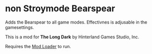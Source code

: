 # non Stroymode Bearspear

Adds the Bearspear to all game modes. Effectivnes is adjusable in the gamesettings.


This is a mod for **The Long Dark** by Hinterland Games Studio, Inc.





Requires the [Mod Loader](https://github.com/zeobviouslyfakeacc/ModLoaderInstaller) to run.
